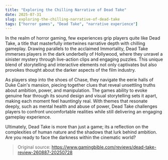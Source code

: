 ```yaml
---
title: "Exploring the Chilling Narrative of Dead Take"
date: 2025-07-31
slug: exploring-the-chilling-narrative-of-dead-take
tags: ["horror games", "Dead Take", "narrative experience"]
---
```


In the realm of horror gaming, few experiences grip players quite like Dead Take, a title that masterfully intertwines narrative depth with chilling gameplay. Drawing parallels to the acclaimed Immortality, Dead Take immerses players in the dark underbelly of Hollywood, where they unravel a sinister mystery through live-action clips and engaging puzzles. This unique blend of storytelling and interactive elements not only captivates but also provokes thought about the darker aspects of the film industry.

As players step into the shoes of Chase, they navigate the eerie halls of Duke Cain's mansion, piecing together clues that reveal unsettling truths about ambition, power, and manipulation. The games ability to evoke genuine fear through its sound design and visual storytelling sets it apart, making each moment feel hauntingly real. With themes that resonate deeply, such as mental health and abuse of power, Dead Take challenges players to confront uncomfortable realities while still delivering an engaging gameplay experience.

Ultimately, Dead Take is more than just a game; its a reflection on the complexities of human nature and the shadows that lurk behind ambition. Are you ready to face the darkness within the cinematic world? 

> Original source: https://www.gamingbible.com/reviews/dead-take-review-260887-20250728